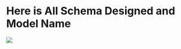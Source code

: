 # Here is All Schema Designed and Model Name 

<img src='https://camo.githubusercontent.com/a824742a7beb1064b85e7a0646878d95a05ec90404c423d8e55951c0f386f233/68747470733a2f2f6661627269632e696e632f77702d636f6e74656e742f75706c6f6164732f68756273706f742f65636f6d6d657263652d706c6174666f726d2d646174612d312e706e67' />
